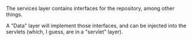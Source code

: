 The services layer contains interfaces for the repository, among other things.

A "Data" layer will implement those interfaces, and can be injected into the servlets (which, I guess, are in a
"servlet" layer).
